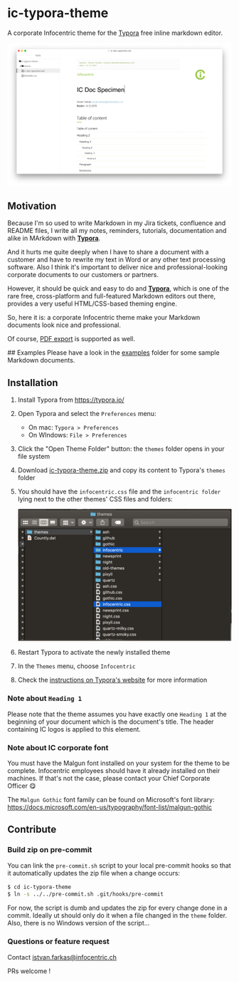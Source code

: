 # ic-typora-theme

A corporate Infocentric theme for the [Typora](https://typora.io/) free inline markdown editor.

![](./assets/typora-printscreen.png)

## Motivation

Because I'm so used to write Markdown in my Jira tickets, confluence and README files, I write all my notes, reminders, tutorials, documentation and alike in MArkdown with [**Typora**](https://typora.io/).

And it hurts me quite deeply when I have to share a document with a customer and have to rewrite my text in Word or any other text processing software. Also I think it's important to deliver nice and professional-looking corporate documents to our customers or partners.

However, it should be quick and easy to do and [**Typora**](https://typora.io/), which is one of the rare free, cross-platform and full-featured Markdown editors out there, provides a very useful HTML/CSS-based theming engine.

So, here it is: a corporate Infocentric theme make your Markdown documents look nice and professional.

Of course, [PDF export](./assets/ic-doc-specimen.pdf) is supported as well.

## Examples
Please have a look in the [examples](./examples) folder for some sample Markdown documents.

## Installation

1. Install Typora from https://typora.io/
2. Open Typora and select the `Preferences` menu:
   - On mac: `Typora > Preferences`
   - On WIndows: `File > Preferences`
3. Click the "Open Theme Folder" button: the `themes` folder opens in your file system
4. Download [ic-typora-theme.zip](./ic-typora-theme.zip) and copy its content to Typora's `themes` folder
5. You should have the `infocentric.css` file and the `infocentric folder` lying next to the other themes' CSS files and folders:

   ![](./assets/themes-folder.png)

6. Restart Typora to activate the newly installed theme
7. In the `Themes` menu, choose `Infocentric`
8. Check the [instructions on Typora's website](https://theme.typora.io/doc/Install-Theme/) for more information

### Note about `Heading 1`

Please note that the theme assumes you have exactly one `Heading 1` at the beginning of your document which is the document's title. The header containing IC logos is applied to this element.

### Note about IC corporate font

You must have the Malgun font installed on your system for the theme to be complete. Infocentric employees should have it already installed on their machines. If that's not the case, please contact your Chief Corporate Officer 😋

The `Malgun Gothic` font family can be found on Microsoft's font library: https://docs.microsoft.com/en-us/typography/font-list/malgun-gothic

## Contribute

### Build zip on pre-commit

You can link the `pre-commit.sh` script to your local pre-commit hooks so that it automatically updates the zip file when a change occurs:

```bash
$ cd ic-typora-theme
$ ln -s ../../pre-commit.sh .git/hooks/pre-commit
```

For now, the script is dumb and updates the zip for every change done in a commit. Ideally ut should only do it when a file changed in the `theme` folder. Also, there is no Windows version of the script...

### Questions or feature request

Contact [istvan.farkas@infocentric.ch](mailto:istvan.farkas@infocentric.ch)

PRs welcome !

